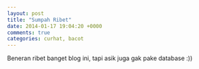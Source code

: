 ```yaml
---
layout: post
title: "Sumpah Ribet"
date: 2014-01-17 19:04:20 +0000
comments: true
categories: curhat, bacot
---
```

Beneran ribet banget blog ini, tapi asik juga gak pake database :))